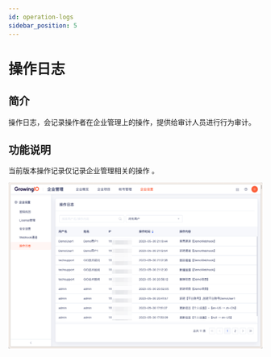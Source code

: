```yaml
---
id: operation-logs
sidebar_position: 5
---
```


# 操作日志

## 简介

操作日志，会记录操作者在企业管理上的操作，提供给审计人员进行行为审计。

## 功能说明

当前版本操作记录仅记录企业管理相关的操作 。

![图 2](/img/qiyerizhi_operation-logs.png)  

